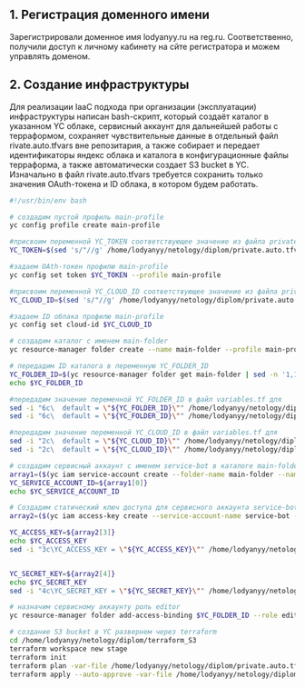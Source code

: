 ## 1. Регистрация доменного имени  
Зарегистрировали доменное имя lodyanyy.ru на reg.ru. Соответственно, получили доступ к личному кабинету на сйте регистратора и можем управлять доменом.  

## 2. Создание инфраструктуры  

Для реализации IaaC подхода при организации (эксплуатации) инфраструктуры написан bash-скрипт, который создаёт каталог в указанном YC облаке, сервисный аккаунт для дальнейшей работы с терраформом, сохраняет чувствительные данные в отдельный файл rivate.auto.tfvars вне репозитария, а также собирает и передает идентификаторы яндекс облака и каталога в конфигурационные файлы терраформа, а также автоматически создает S3 bucket в YC.
Изначально в файл rivate.auto.tfvars требуется сохранить только значения OAuth-токена и ID облака, в котором будем работать.

```bash
#!/usr/bin/env bash

# создадим пустой профиль main-profile
yc config profile create main-profile

#присвоим переменной YC_TOKEN соответствующее значение из файла private.auto.tfvars
YC_TOKEN=$(sed 's/"//g' /home/lodyanyy/netology/diplom/private.auto.tfvars | sed -n '1,1 s/YC_TOKEN = //p')

#задаем OAth-токен профилю main-profile
yc config set token $YC_TOKEN --profile main-profile

#присвоим переменной YC_CLOUD_ID соответствующее значение из файла private.auto.tfvars
YC_CLOUD_ID=$(sed 's/"//g' /home/lodyanyy/netology/diplom/private.auto.tfvars | sed -n '2,2 s/YC_CLOUD_ID = //p')

#задаем ID облака профилю main-profile
yc config set cloud-id $YC_CLOUD_ID

# создадим каталог с именем main-folder
yc resource-manager folder create --name main-folder --profile main-profile

# передадим ID каталога в переменную YC_FOLDER_ID
YC_FOLDER_ID=$(yc resource-manager folder get main-folder | sed -n '1,1 s/id: //p')
echo $YC_FOLDER_ID

#передадим значение переменной YC_FOLDER_ID в файл variables.tf для 
sed -i "6c\  default = \"${YC_FOLDER_ID}\"" /home/lodyanyy/netology/diplom/terraform_S3/variables.tf
sed -i "6c\  default = \"${YC_FOLDER_ID}\"" /home/lodyanyy/netology/diplom/terraform/variables.tf

#передадим значение переменной YC_CLOUD_ID в файл variables.tf для 
sed -i "2c\  default = \"${YC_CLOUD_ID}\"" /home/lodyanyy/netology/diplom/terraform_S3/variables.tf
sed -i "2c\  default = \"${YC_CLOUD_ID}\"" /home/lodyanyy/netology/diplom/terraform/variables.tf

# создадим сервисный аккаунт с именем service-bot в каталоге main-folder
array1=($(yc iam service-account create --folder-name main-folder --name service-bot | cut -d: -f 2 | cut -c 2-))
YC_SERVICE_ACCOUNT_ID=${array1[0]}
echo $YC_SERVICE_ACCOUNT_ID

# Создадим статический ключ доступа для сервисного аккаунта service-bot. И передадим его ключи в private.auto.tfvars
array2=($(yc iam access-key create --service-account-name service-bot --folder-id $YC_FOLDER_ID | cut -d: -f 2 | cut -c 2-))

YC_ACCESS_KEY=${array2[3]}
echo $YC_ACCESS_KEY
sed -i "3c\YC_ACCESS_KEY = \"${YC_ACCESS_KEY}\"" /home/lodyanyy/netology/diplom/private.auto.tfvars


YC_SECRET_KEY=${array2[4]}
echo $YC_SECRET_KEY
sed -i "4c\YC_SECRET_KEY = \"${YC_SECRET_KEY}\"" /home/lodyanyy/netology/diplom/private.auto.tfvars

# назначим сервисному аккаунту роль editor
yc resource-manager folder add-access-binding $YC_FOLDER_ID --role editor --subject serviceAccount:$YC_SERVICE_ACCOUNT_ID

# создание S3 bucket в YC развернем через terraform
cd /home/lodyanyy/netology/diplom/terraform_S3
terraform workspace new stage
terraform init
terraform plan -var-file /home/lodyanyy/netology/diplom/private.auto.tfvars
terraform apply --auto-approve -var-file /home/lodyanyy/netology/diplom/private.auto.tfvars
```
